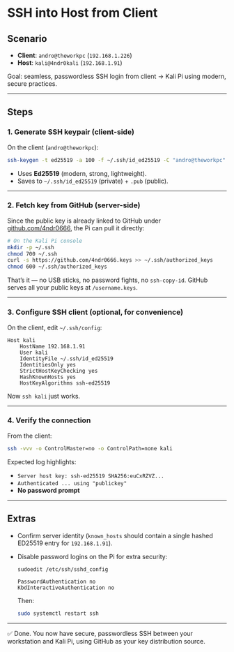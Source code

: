 # SSH into Host from Client

## Scenario

* **Client**: `andro@theworkpc` (`192.168.1.226`)
* **Host**: `kali@4ndr0kali` (`192.168.1.91`)

Goal: seamless, passwordless SSH login from client → Kali Pi using modern, secure practices.

---

## Steps

### 1. Generate SSH keypair (client-side)

On the client (`andro@theworkpc`):

```bash
ssh-keygen -t ed25519 -a 100 -f ~/.ssh/id_ed25519 -C "andro@theworkpc"
```

* Uses **Ed25519** (modern, strong, lightweight).
* Saves to `~/.ssh/id_ed25519` (private) + `.pub` (public).

---

### 2. Fetch key from GitHub (server-side)

Since the public key is already linked to GitHub under [github.com/4ndr0666](https://github.com/4ndr0666), the Pi can pull it directly:

```bash
# On the Kali Pi console
mkdir -p ~/.ssh
chmod 700 ~/.ssh
curl -s https://github.com/4ndr0666.keys >> ~/.ssh/authorized_keys
chmod 600 ~/.ssh/authorized_keys
```

That’s it — no USB sticks, no password fights, no `ssh-copy-id`.
GitHub serves all your public keys at `/username.keys`.

---

### 3. Configure SSH client (optional, for convenience)

On the client, edit `~/.ssh/config`:

```sshconfig
Host kali
    HostName 192.168.1.91
    User kali
    IdentityFile ~/.ssh/id_ed25519
    IdentitiesOnly yes
    StrictHostKeyChecking yes
    HashKnownHosts yes
    HostKeyAlgorithms ssh-ed25519
```

Now `ssh kali` just works.

---

### 4. Verify the connection

From the client:

```bash
ssh -vvv -o ControlMaster=no -o ControlPath=none kali
```

Expected log highlights:

* `Server host key: ssh-ed25519 SHA256:euCxRZVZ...`
* `Authenticated ... using "publickey"`
* **No password prompt**

---

## Extras

* Confirm server identity (`known_hosts` should contain a single hashed ED25519 entry for `192.168.1.91`).
* Disable password logins on the Pi for extra security:

  ```bash
  sudoedit /etc/ssh/sshd_config
  ```

  ```
  PasswordAuthentication no
  KbdInteractiveAuthentication no
  ```

  Then:

  ```bash
  sudo systemctl restart ssh
  ```

---

✅ Done. You now have secure, passwordless SSH between your workstation and Kali Pi, using GitHub as your key distribution source.
